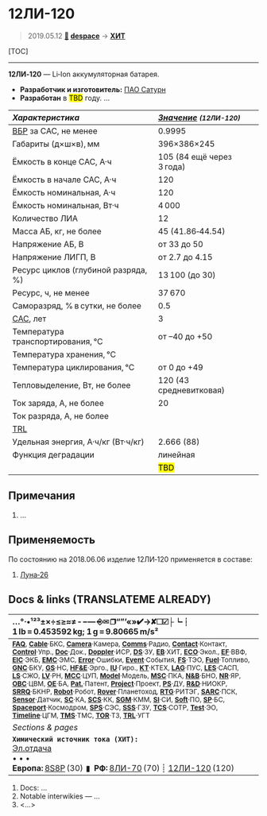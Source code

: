 # 12ЛИ-120
> 2019.05.12 **[🚀](../index/index.md) [despace](index.md)** → **[ХИТ](eb.md)**

[TOC]

---

**12ЛИ‑120** — Li‑Ion аккумуляторная батарея.
   - **Разработчик и изготовитель:** [ПАО Сатурн](пао_сатурн.md)
   - **Разработан** в <mark>TBD</mark> году. …

<small>

|*Характеристика*|*[Значение](si.md) <small>(12ЛИ-120)</small>*|
|:--|:--|
|[ВБР](srrq.md) за САС, не менее|0.9995|
|Габариты (д×ш×в), мм|396×386×245|
|Ёмкость в конце САС, А·ч|105 (84 ещё через 3 года)|
|Ёмкость в начале САС, А·ч|120|
|Ёмкость номинальная, А·ч|120|
|Ёмкость номинальная, Вт·ч|4 000|
|Количество ЛИА|12|
|Масса АБ, кг, не более|45 (41.86‑44.54)|
|Напряжение АБ, В|от 33 до 50|
|Напряжение ЛИГП, В|от 2.7 до 4.15|
|Ресурс циклов (глубиной разряда, %)|13 100 (до 30)|
|Ресурс, ч, не менее|37 670|
|Саморазряд, % в сутки, не более|0.5|
|[САС](lifetime.md), лет|3|
|Температура транспортирования, ℃|от –40 до +50|
|Температура хранения, ℃||
|Температура циклирования, ℃|от 0 до +49|
|Тепловыделение, Вт, не более|120 (43 средневитковая)|
|Ток заряда, А, не более|20|
|Ток разряда, А, не более||
|[TRL](trl.md)||
|Удельная энергия, А·ч/кг (Вт·ч/кг)|2.666 (88)|
|Функция деградации|линейная|
||<mark>TBD</mark>|

</small>



<p style="page-break-after:always"> </p>

## Примечания
   1. …



## Применяемость
По состоянию на 2018.06.06 изделие 12ЛИ‑120 применяется в составе:

   1. [Луна‑26](луна_26.md)



<p style="page-break-after:always"> </p>

## Docs & links (TRANSLATEME ALREADY)
|…°·•¹²³±×÷≤≥≈≠ ‑ −— ⎆✉ ❐“”’«»✔→✘☐☑├┕┆ 1 lb = 0.453592 kg; 1 g = 9.80665 m/s²|
|:--|
|<small>**[FAQ](faq.md)**, **[Cable](cable.md)**·БКС, **[Camera](cam.md)**·Камера, **[Comms](comms.md)**·Радио, **[Contact](contact.md)**·Контакт, **[Control](control.md)**·Упр., **[Doc](doc.md)**·Док., **[Doppler](doppler.md)**·ИСР, **[DS](ds.md)**·ЗУ, **[EB](eb.md)**·ХИТ, **[ECO](ecology.md)**·Экол., **[EF](ef.md)**·ВВФ, **[ElC](elc.md)**·ЭКБ, **[EMC](emc.md)**·ЭМС, **[Error](error.md)**·Ошибки, **[Event](event.md)**·События, **[FS](fs.md)**·ТЭО, **[Fuel](fuel.md)**·Топливо, **[GNC](gnc.md)**·БКУ, **[GS](scs.md)**·НС, **[HF&E](hfe.md)**·Эрго., **[IU](iu.md)**·Гиро., **[KT](kt.md)**·КТЕХ, **[LAG](lag.md)**·ПУC, **[LES](les.md)**·САСП, **[LS](ls.md)**·СЖО, **[LV](lv.md)**·РН, **[MCC](mcc.md)**·ЦУП, **[Model](model.md)**·Модель, **[MSC](sc.md)**·ПКА, **[N&B](nnb.md)**·БНО, **[NR](nr.md)**·ЯР, **[OBC](obc.md)**·ЦВМ, **[OE](oe.md)**·БА, **[Pat.](патент.md)**·Патент, **[Project](project.md)**·Проект, **[PS](ps.md)**·ДУ, **[R&D](rnd.md)**·НИОКР, **[SRRQ](srrq.md)**·БКНР, **[Robot](robotics.md)**·Робот, **[Rover](rover.md)**·Планетоход, **[RTG](rtg.md)**·РИТЭГ, **[SARC](sarc.md)**·ПСК, **[Sensor](sensor.md)**·Датчик, **[SC](sc.md)**·КА, **[SCS](scs.md)**·КК, **[SGM](sgm.md)**·КММ, **[SI](si.md)**·СИ, **[Soft](soft.md)**·ПО, **[SP](sp.md)**·БС, **[Spaceport](spaceport.md)**·Космодром, **[SPS](sps.md)**·СЭС, **[SSS](sss.md)**·ГЗУ, **[TCS](tcs.md)**·СОТР, **[Test](test.md)**·ЭО, **[Timeline](timeline.md)**·ЦГМ, **[TMS](tms.md)**·ТМС, **[TOR](tor.md)**·ТЗ, **[TRL](trl.md)**·УГТ</small>|
|*Sections & pages*|
|**`Химический источник тока (ХИТ):`**<br> [Эл.отдача](charge_eff.md) <br>• • •<br> **Европа:** [8S8P](8s8p.md) (30)  ▮  **РФ:** [8ЛИ-70](8li_70.md) (70) ┊ [12ЛИ-120](12li_120.md) (120)|

   1. Docs: …
   1. Notable interwikies — …
   1. <…>
